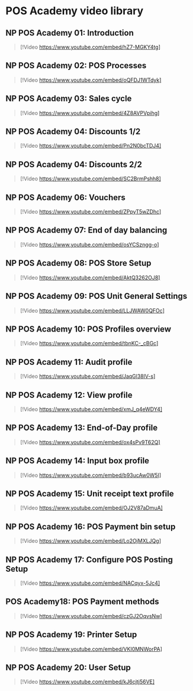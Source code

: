 # POS Academy video library



## NP POS Academy 01: Introduction

> [!Video https://www.youtube.com/embed/hZ7-MGKY4tg]

## NP POS Academy 02: POS Processes

> [!Video https://www.youtube.com/embed/oQFDJ1WTdyk]

## NP POS Academy 03: Sales cycle

> [!Video https://www.youtube.com/embed/4Z8AVPVpihg]

## NP POS Academy 04: Discounts 1/2

> [!Video https://www.youtube.com/embed/Pn2N0bcTDJ4]

## NP POS Academy 04: Discounts 2/2

> [!Video https://www.youtube.com/embed/SC2BrmPshh8]

## NP POS Academy 06: Vouchers

> [!Video https://www.youtube.com/embed/ZPpyT5wZDhc]

## NP POS Academy 07: End of day balancing

> [!Video https://www.youtube.com/embed/osYCSzngg-o]

## NP POS Academy 08: POS Store Setup

> [!Video https://www.youtube.com/embed/AktQ3262OJ8]

## NP POS Academy 09: POS Unit General Settings

> [!Video https://www.youtube.com/embed/LLJWAW0QFOc]

## NP POS Academy 10: POS Profiles overview

> [!Video https://www.youtube.com/embed/tbnKC-_cBGc]

## NP POS Academy 11: Audit profile

> [!Video https://www.youtube.com/embed/JaqGl38lV-s]

## NP POS Academy 12: View profile

> [!Video https://www.youtube.com/embed/xmJ_q4eWDY4]

## NP POS Academy 13: End-of-Day profile

> [!Video https://www.youtube.com/embed/ox4sPv9T62Q]

## NP POS Academy 14: Input box profile

> [!Video https://www.youtube.com/embed/b93ucAw0W5I]

## NP POS Academy 15: Unit receipt text profile

> [!Video https://www.youtube.com/embed/OJ2V87aDmuA]

## NP POS Academy 16: POS Payment bin setup

> [!Video https://www.youtube.com/embed/Lo2OjMXLJQg]

## NP POS Academy 17: Configure POS Posting Setup

> [!Video https://www.youtube.com/embed/NACqyx-5Jc4]

## POS Academy18: POS Payment methods

> [!Video https://www.youtube.com/embed/czGJ2OqvsNw]

## NP POS Academy 19: Printer Setup

> [!Video https://www.youtube.com/embed/VKI0MNWorPA]

## NP POS Academy 20: User Setup

> [!Video https://www.youtube.com/embed/kJ6cjtj56VE]